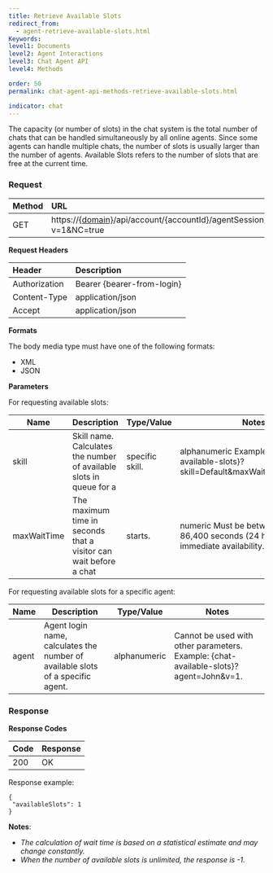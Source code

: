```yaml
---
title: Retrieve Available Slots
redirect_from:
  - agent-retrieve-available-slots.html
Keywords:
level1: Documents
level2: Agent Interactions
level3: Chat Agent API
level4: Methods

order: 50
permalink: chat-agent-api-methods-retrieve-available-slots.html

indicator: chat
---
```


The capacity (or number of slots) in the chat system is the total number of chats that can be handled simultaneously by all online agents. Since some agents can handle multiple chats, the number of slots is usually larger than the number of agents. Available Slots refers to the number of slots that are free at the current time.

### Request

 |Method|  URL |
  |:---|  :--- |
 |GET| https://[{domain}](/agent-domain-domain-api.html)/api/account/{accountId}/agentSession/{agentSessionId}/chat/availableSlots?v=1&NC=true |

**Request Headers**

 |Header | Description| 
 |:---|  :--- |
 |Authorization| Bearer {bearer-from-login} |
 |Content-Type|  application/json |
 |Accept|  application/json |

**Formats**

The body media type must have one of the following formats:

- XML
- JSON

**Parameters**

For requesting available slots:

 | Name        | Description                                                         | Type/Value      | Notes                                                                                      |
|-------------|---------------------------------------------------------------------|-----------------|--------------------------------------------------------------------------------------------|
| skill       | Skill name. Calculates the number of available slots in queue for a | specific skill. | alphanumeric Example: {chat-available-slots}?skill=Default&maxWaitTime=200&v=1.            |
| maxWaitTime | The maximum time in seconds that a visitor can wait before a chat   | starts.         | numeric Must be between 0 and 86,400 seconds (24 hours). Use 0 for immediate availability. |

For requesting available slots for a specific agent:

| Name  | Description | Type/Value|Notes|
|-------|-------------|--------------|-------|
| agent | Agent login name, calculates the number of available slots of a specific agent. | alphanumeric | Cannot be used with other parameters. Example: {chat-available-slots}?agent=John&v=1. |

### Response

**Response Codes**

 |Code  |Response| 
 |:---|  :---| 
 |200  |OK |

Response example:

    {
     "availableSlots": 1
    }

**Notes**:

- *The calculation of wait time is based on a statistical estimate and may change constantly.*
- *When the number of available slots is unlimited, the response is -1.*